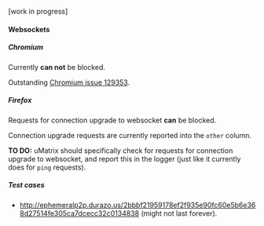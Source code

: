 [work in progress]

#### Websockets

##### Chromium

Currently **can not** be blocked.

Outstanding [Chromium issue 129353](https://code.google.com/p/chromium/issues/detail?id=129353).

##### Firefox

Requests for connection upgrade to websocket **can** be blocked.

Connection upgrade requests are currently reported into the `other` column.

**TO DO:** uMatrix should specifically check for requests for connection upgrade to websocket, and report this in the logger (just like it currently does for `ping` requests).

##### Test cases

- <http://ephemeralp2p.durazo.us/2bbbf21959178ef2f935e90fc60e5b6e368d27514fe305ca7dcecc32c0134838> (might not last forever).